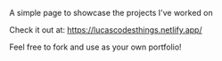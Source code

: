 A simple page to showcase the projects I've worked on

Check it out at: https://lucascodesthings.netlify.app/

Feel free to fork and use as your own portfolio!
